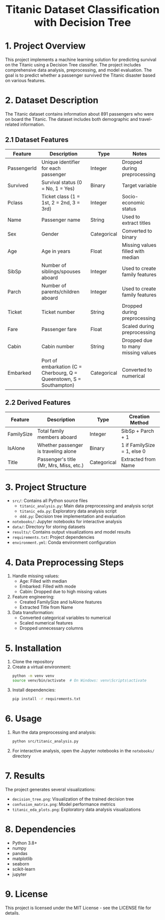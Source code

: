 <div style="font-size:2.5em; font-weight:bold; text-align:center; margin-top:20px;">Titanic Dataset Classification with Decision Tree</div>

# 1. Project Overview
This project implements a machine learning solution for predicting survival on the Titanic using a Decision Tree classifier. The project includes comprehensive data analysis, preprocessing, and model evaluation. The goal is to predict whether a passenger survived the Titanic disaster based on various features.

# 2. Dataset Description
The Titanic dataset contains information about 891 passengers who were on board the Titanic. The dataset includes both demographic and travel-related information.

## 2.1 Dataset Features
| Feature | Description | Type | Notes |
|---------|-------------|------|-------|
| PassengerId | Unique identifier for each passenger | Integer | Dropped during preprocessing |
| Survived | Survival status (0 = No, 1 = Yes) | Binary | Target variable |
| Pclass | Ticket class (1 = 1st, 2 = 2nd, 3 = 3rd) | Integer | Socio-economic status |
| Name | Passenger name | String | Used to extract titles |
| Sex | Gender | Categorical | Converted to binary |
| Age | Age in years | Float | Missing values filled with median |
| SibSp | Number of siblings/spouses aboard | Integer | Used to create family features |
| Parch | Number of parents/children aboard | Integer | Used to create family features |
| Ticket | Ticket number | String | Dropped during preprocessing |
| Fare | Passenger fare | Float | Scaled during preprocessing |
| Cabin | Cabin number | String | Dropped due to many missing values |
| Embarked | Port of embarkation (C = Cherbourg, Q = Queenstown, S = Southampton) | Categorical | Converted to numerical |

## 2.2 Derived Features
| Feature | Description | Type | Creation Method |
|---------|-------------|------|----------------|
| FamilySize | Total family members aboard | Integer | SibSp + Parch + 1 |
| IsAlone | Whether passenger is traveling alone | Binary | 1 if FamilySize = 1, else 0 |
| Title | Passenger's title (Mr, Mrs, Miss, etc.) | Categorical | Extracted from Name |

# 3. Project Structure
- `src/`: Contains all Python source files
  - `titanic_analysis.py`: Main data preprocessing and analysis script
  - `titanic_eda.py`: Exploratory data analysis script
  - `ddd.py`: Decision tree implementation and evaluation
- `notebooks/`: Jupyter notebooks for interactive analysis
- `data/`: Directory for storing datasets
- `results/`: Contains output visualizations and model results
- `requirements.txt`: Project dependencies
- `environment.yml`: Conda environment configuration

# 4. Data Preprocessing Steps
1. Handle missing values:
   - Age: Filled with median
   - Embarked: Filled with mode
   - Cabin: Dropped due to high missing values
2. Feature engineering:
   - Created FamilySize and IsAlone features
   - Extracted Title from Name
3. Data transformation:
   - Converted categorical variables to numerical
   - Scaled numerical features
   - Dropped unnecessary columns

# 5. Installation
1. Clone the repository
2. Create a virtual environment:
   ```bash
   python -m venv venv
   source venv/bin/activate  # On Windows: venv\Scripts\activate
   ```
3. Install dependencies:
   ```bash
   pip install -r requirements.txt
   ```

# 6. Usage
1. Run the data preprocessing and analysis:
   ```bash
   python src/titanic_analysis.py
   ```
2. For interactive analysis, open the Jupyter notebooks in the `notebooks/` directory

# 7. Results
The project generates several visualizations:
- `decision_tree.png`: Visualization of the trained decision tree
- `confusion_matrix.png`: Model performance metrics
- `titanic_eda_plots.png`: Exploratory data analysis visualizations

# 8. Dependencies
- Python 3.8+
- numpy
- pandas
- matplotlib
- seaborn
- scikit-learn
- jupyter

# 9. License
This project is licensed under the MIT License - see the LICENSE file for details.
